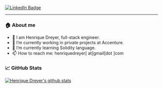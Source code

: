 <div id="badges">
  <a href="https://www.linkedin.com/in/henrique-dreyer/">
    <img src="https://img.shields.io/badge/LinkedIn-blue?style=for-the-badge&logo=linkedin&logoColor=white" alt="LinkedIn Badge"/>
  </a>
</div>

---

### :house: About me 
- 👋 I am Henrique Dreyer, full-stack engineer.
- 🔭 I’m currently working in private projects at Accenture.
- 🌱 I’m currently learning Solidity language.
- 📫 How to reach me: henriquedreyer[ at]gmail[dot ]com

### &#x1f4c8; GitHub Stats
[![Henrique Dreyer's github stats](https://github-readme-stats.vercel.app/api?username=HenriqueDreyer&show_icons=true&theme=radical)](https://github.com/anuraghazra/github-readme-stats)

<!--
**HenriqueDreyer/HenriqueDreyer** is a ✨ _special_ ✨ repository because its `README.md` (this file) appears on your GitHub profile.

Here are some ideas to get you started:

- 🔭 I’m currently working on ...
- 🌱 I’m currently learning ...
- 👯 I’m looking to collaborate on ...
- 🤔 I’m looking for help with ...
- 💬 Ask me about ...
- 📫 How to reach me: ...
- 😄 Pronouns: ...
- ⚡ Fun fact: ...
-->
